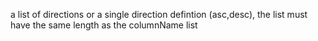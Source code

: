 a list of directions or a single direction defintion (asc,desc), the list must have the same length as the columnName list